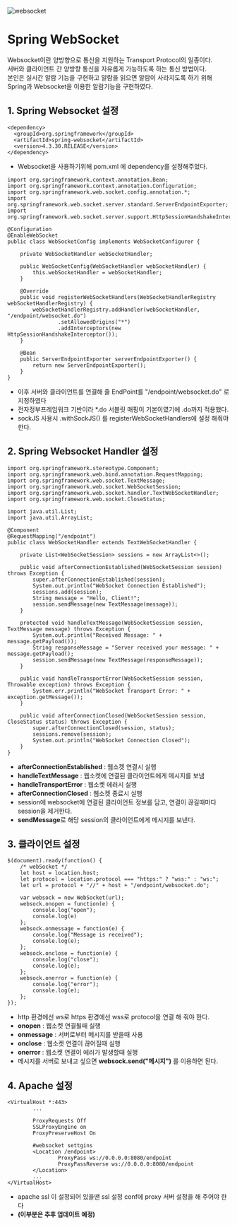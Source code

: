 ![websocket](https://github.com/DuHyeon2/DailyStudy/assets/83499405/ea728c5b-72a0-460e-9083-a0904fe1bbfd)

# Spring WebSocket
Websocket이란 양방향으로 통신을 지원하는 Transport Protocol의 일종이다. <br>
서버와 클라이언트 간 양방향 통신을 자유롭게 가능하도록 하는 통신 방법이다. <br>
본인은 실시간 알람 기능을 구현하고 알람을 읽으면 알람이 사라지도록 하기 위해 Spring과 Websocket을 이용한 알람기능을 구현하였다.<br>

## 1. Spring Websocket 설정
```
<dependency>
  <groupId>org.springframework</groupId>
  <artifactId>spring-websocket</artifactId>
  <version>4.3.30.RELEASE</version>
</dependency>
```
- Websocket을 사용하기위해 pom.xml 에 dependency를 설정해주었다.

```
import org.springframework.context.annotation.Bean;
import org.springframework.context.annotation.Configuration;
import org.springframework.web.socket.config.annotation.*;
import org.springframework.web.socket.server.standard.ServerEndpointExporter;
import org.springframework.web.socket.server.support.HttpSessionHandshakeInterceptor;

@Configuration
@EnableWebSocket
public class WebSocketConfig implements WebSocketConfigurer {

    private WebSocketHandler webSocketHandler;

    public WebSocketConfig(WebSocketHandler webSocketHandler) {
        this.webSocketHandler = webSocketHandler;
    }

    @Override
    public void registerWebSocketHandlers(WebSocketHandlerRegistry webSocketHandlerRegistry) {
        webSocketHandlerRegistry.addHandler(webSocketHandler, "/endpoint/websocket.do")
                .setAllowedOrigins("*")
                .addInterceptors(new HttpSessionHandshakeInterceptor());
    }

    @Bean
    public ServerEndpointExporter serverEndpointExporter() {
        return new ServerEndpointExporter();
    }
}
```
- 이후 서버와 클라이언트를 연결해 줄 EndPoint를 "/endpoint/websocket.do" 로 지정하였다
- 전자정부프레임워크 기반이라 *.do 서블릿 매핑이 기본이였기에 .do까지 적용했다.
- sockJS 사용시 .withSockJS() 를 registerWebSocketHandlers에 설정 해줘야 한다.

## 2. Spring Websocket Handler 설정
```
import org.springframework.stereotype.Component;
import org.springframework.web.bind.annotation.RequestMapping;
import org.springframework.web.socket.TextMessage;
import org.springframework.web.socket.WebSocketSession;
import org.springframework.web.socket.handler.TextWebSocketHandler;
import org.springframework.web.socket.CloseStatus;

import java.util.List;
import java.util.ArrayList;

@Component
@RequestMapping("/endpoint")
public class WebSocketHandler extends TextWebSocketHandler {

    private List<WebSocketSession> sessions = new ArrayList<>();

    public void afterConnectionEstablished(WebSocketSession session) throws Exception {
        super.afterConnectionEstablished(session);
        System.out.println("WebSocket Connection Established");
        sessions.add(session);
        String message = "Hello, Client!";
        session.sendMessage(new TextMessage(message));
    }

    protected void handleTextMessage(WebSocketSession session, TextMessage message) throws Exception {
        System.out.println("Received Message: " + message.getPayload());
        String responseMessage = "Server received your message: " + message.getPayload();
        session.sendMessage(new TextMessage(responseMessage));
    }

    public void handleTransportError(WebSocketSession session, Throwable exception) throws Exception {
        System.err.println("WebSocket Transport Error: " + exception.getMessage());
    }

    public void afterConnectionClosed(WebSocketSession session, CloseStatus status) throws Exception {
        super.afterConnectionClosed(session, status);
        sessions.remove(session);
        System.out.println("WebSocket Connection Closed");
    }
}
```

- **afterConnectionEstablished** : 웹소켓 연결시 실행
- **handleTextMessage** : 웹소켓에 연결된 클라이언트에게 메시지를 보냄
- **handleTransportError** : 웹소켓 에러시 실행
- **afterConnectionClosed** : 웹소켓 종료시 실행
- session에 websocket에 연결된 클라이언트 정보를 담고, 연결이 끊길때마다 session을 제거한다.
- **sendMessage**로 해당 session의 클라이언트에게 메시지를 보낸다.

## 3. 클라이언트 설정
```
$(document).ready(function() {
    /* webSocket */
    let host = location.host;
    let protocol = location.protocol === "https:" ? "wss:" : "ws:";
    let url = protocol + "//" + host + "/endpoint/websocket.do";

    var websock = new WebSocket(url);
    websock.onopen = function(e) {
        console.log("open");
        console.log(e)
    };
    websock.onmessage = function(e) {
        console.log("Message is received");
        console.log(e);
    };
    websock.onclose = function(e) {
        console.log("close");
        console.log(e);
    };
    websock.onerror = function(e) {
        console.log("error");
        console.log(e);
    };
});
```
- http 환경에선 ws로 https 환경에선 wss로 protocol을 연결 해 줘야 한다.
- **onopen** : 웹소켓 연결될때 실행
- **onmessage** : 서버로부터 메시지를 받을때 사용
- **onclose** : 웹소켓 연결이 끊어질때 실행
- **onerror** : 웹소켓 연결이 에러가 발생할때 실행
- 메시지를 서버로 보내고 싶으면 **websock.send("메시지")** 를 이용하면 된다.

## 4. Apache 설정
```
<VirtualHost *:443>
        ...

        ProxyRequests Off
        SSLProxyEngine on
        ProxyPreserveHost On

        #websocket settgins
        <Location /endpoint>
                ProxyPass ws://0.0.0.0:8080/endpoint
                ProxyPassReverse ws://0.0.0.0:8080/endpoint
        </Location>
        ...
</VirtualHost>
```
- apache ssl 이 설정되어 있을땐 ssl 설정 conf에 proxy 서버 설정을 해 주어야 한다
- **(이부분은 추후 업데이트 예정)**
